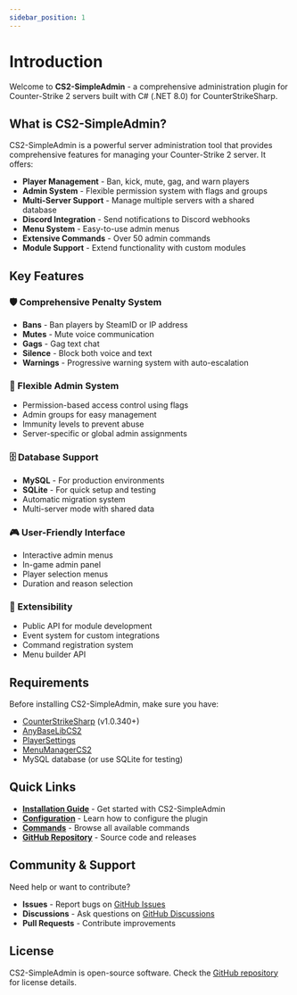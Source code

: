 ```yaml
---
sidebar_position: 1
---
```


# Introduction

Welcome to **CS2-SimpleAdmin** - a comprehensive administration plugin for Counter-Strike 2 servers built with C# (.NET 8.0) for CounterStrikeSharp.

## What is CS2-SimpleAdmin?

CS2-SimpleAdmin is a powerful server administration tool that provides comprehensive features for managing your Counter-Strike 2 server. It offers:

- **Player Management** - Ban, kick, mute, gag, and warn players
- **Admin System** - Flexible permission system with flags and groups
- **Multi-Server Support** - Manage multiple servers with a shared database
- **Discord Integration** - Send notifications to Discord webhooks
- **Menu System** - Easy-to-use admin menus
- **Extensive Commands** - Over 50 admin commands
- **Module Support** - Extend functionality with custom modules

## Key Features

### 🛡️ Comprehensive Penalty System
- **Bans** - Ban players by SteamID or IP address
- **Mutes** - Mute voice communication
- **Gags** - Gag text chat
- **Silence** - Block both voice and text
- **Warnings** - Progressive warning system with auto-escalation

### 👥 Flexible Admin System
- Permission-based access control using flags
- Admin groups for easy management
- Immunity levels to prevent abuse
- Server-specific or global admin assignments

### 🗄️ Database Support
- **MySQL** - For production environments
- **SQLite** - For quick setup and testing
- Automatic migration system
- Multi-server mode with shared data

### 🎮 User-Friendly Interface
- Interactive admin menus
- In-game admin panel
- Player selection menus
- Duration and reason selection

### 🔧 Extensibility
- Public API for module development
- Event system for custom integrations
- Command registration system
- Menu builder API

## Requirements

Before installing CS2-SimpleAdmin, make sure you have:

- [CounterStrikeSharp](https://github.com/roflmuffin/CounterStrikeSharp/) (v1.0.340+)
- [AnyBaseLibCS2](https://github.com/NickFox007/AnyBaseLibCS2)
- [PlayerSettings](https://github.com/NickFox007/PlayerSettingsCS2)
- [MenuManagerCS2](https://github.com/NickFox007/MenuManagerCS2)
- MySQL database (or use SQLite for testing)

## Quick Links

- **[Installation Guide](installation)** - Get started with CS2-SimpleAdmin
- **[Configuration](configuration)** - Learn how to configure the plugin
- **[Commands](commands/basebans)** - Browse all available commands
- **[GitHub Repository](https://github.com/daffyyyy/CS2-SimpleAdmin)** - Source code and releases

## Community & Support

Need help or want to contribute?

- **Issues** - Report bugs on [GitHub Issues](https://github.com/daffyyyy/CS2-SimpleAdmin/issues)
- **Discussions** - Ask questions on [GitHub Discussions](https://github.com/daffyyyy/CS2-SimpleAdmin/discussions)
- **Pull Requests** - Contribute improvements

## License

CS2-SimpleAdmin is open-source software. Check the [GitHub repository](https://github.com/daffyyyy/CS2-SimpleAdmin) for license details.
